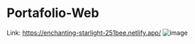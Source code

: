 # Portafolio-Web
Link: https://enchanting-starlight-251bee.netlify.app/
![image](https://github.com/user-attachments/assets/31c301d0-a4d0-4dde-ad2f-0ed5a31791f9)


